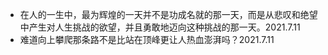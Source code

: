 - 在人的一生中，最为辉煌的一天并不是功成名就的那一天，而是从悲叹和绝望中产生对人生挑战的欲望，并且勇敢地迈向这种挑战的那一天。2021.7.11
- 难道向上攀爬那条路不是比站在顶峰更让人热血澎湃吗？2021.7.11

